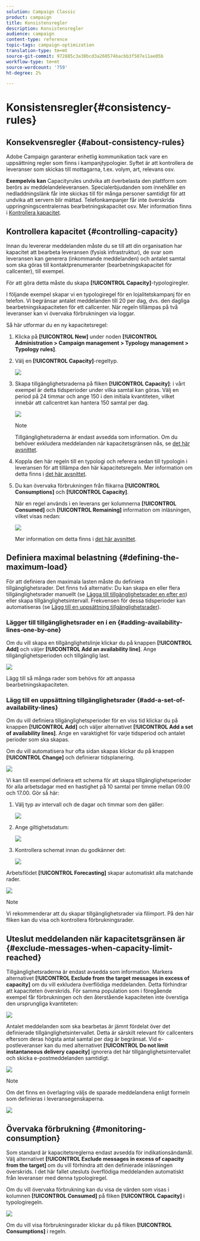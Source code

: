```yaml
---
solution: Campaign Classic
product: campaign
title: Konsistensregler
description: Konsistensregler
audience: campaign
content-type: reference
topic-tags: campaign-optimization
translation-type: tm+mt
source-git-commit: 972885c3a38bcd3a260574bacbb3f507e11ae05b
workflow-type: tm+mt
source-wordcount: '759'
ht-degree: 2%

---
```



# Konsistensregler{#consistency-rules}

## Konsekvensregler {#about-consistency-rules}

Adobe Campaign garanterar enhetlig kommunikation tack vare en uppsättning regler som finns i kampanjtypologier. Syftet är att kontrollera de leveranser som skickas till mottagarna, t.ex. volym, art, relevans osv.

**Exempelvis kan** Capacityrules undvika att överbelasta den plattform som berörs av meddelandeleveransen. Specialerbjudanden som innehåller en nedladdningslänk får inte skickas till för många personer samtidigt för att undvika att servern blir mättad. Telefonkampanjer får inte överskrida uppringningscentralernas bearbetningskapacitet osv. Mer information finns i [Kontrollera kapacitet](#controlling-capacity).

## Kontrollera kapacitet {#controlling-capacity}

Innan du levererar meddelanden måste du se till att din organisation har kapacitet att bearbeta leveransen (fysisk infrastruktur), de svar som leveransen kan generera (inkommande meddelanden) och antalet samtal som ska göras till kontaktprenumeranter (bearbetningskapacitet för callcenter), till exempel.

För att göra detta måste du skapa **[!UICONTROL Capacity]**-typologiregler.

I följande exempel skapar vi en typologiregel för en lojalitetskampanj för en telefon. Vi begränsar antalet meddelanden till 20 per dag, dvs. den dagliga bearbetningskapaciteten för ett callcenter. När regeln tillämpas på två leveranser kan vi övervaka förbrukningen via loggar.

Så här utformar du en ny kapacitetsregel:

1. Klicka på **[!UICONTROL New]** under noden **[!UICONTROL Administration > Campaign management > Typology management > Typology rules]**.
1. Välj en **[!UICONTROL Capacity]**-regeltyp.

   ![](assets/campaign_opt_create_capacity_01.png)

1. Skapa tillgänglighetsraderna på fliken **[!UICONTROL Capacity]**: i vårt exempel är detta tidsperioder under vilka samtal kan göras. Välj en period på 24 timmar och ange 150 i den initiala kvantiteten, vilket innebär att callcentret kan hantera 150 samtal per dag.

   ![](assets/campaign_opt_create_capacity_02.png)

   >[!NOTE]
   >
   >Tillgänglighetsraderna är endast avsedda som information. Om du behöver exkludera meddelanden när kapacitetsgränsen nås, se [det här avsnittet](#exclude-messages-when-capacity-limit-reached).

1. Koppla den här regeln till en typologi och referera sedan till typologin i leveransen för att tillämpa den här kapacitetsregeln. Mer information om detta finns i [det här avsnittet](../../campaign/using/applying-rules.md#applying-a-typology-to-a-delivery).
1. Du kan övervaka förbrukningen från flikarna **[!UICONTROL Consumptions]** och **[!UICONTROL Capacity]**.

   När en regel används i en leverans ger kolumnerna **[!UICONTROL Consumed]** och **[!UICONTROL Remaining]** information om inläsningen, vilket visas nedan:

   ![](assets/campaign_opt_create_capacity_03.png)

   Mer information om detta finns i [det här avsnittet](#monitoring-consumption).

## Definiera maximal belastning {#defining-the-maximum-load}

För att definiera den maximala lasten måste du definiera tillgänglighetsrader. Det finns två alternativ: Du kan skapa en eller flera tillgänglighetsrader manuellt (se [Lägga till tillgänglighetsrader en efter en](#adding-availability-lines-one-by-one)) eller skapa tillgänglighetsintervall. Frekvensen för dessa tidsperioder kan automatiseras (se [Lägg till en uppsättning tillgänglighetsrader](#add-a-set-of-availability-lines)).

### Lägger till tillgänglighetsrader en i en {#adding-availability-lines-one-by-one}

Om du vill skapa en tillgänglighetslinje klickar du på knappen **[!UICONTROL Add]** och väljer **[!UICONTROL Add an availability line]**. Ange tillgänglighetsperioden och tillgänglig last.

![](assets/campaign_opt_create_capacity_02.png)

Lägg till så många rader som behövs för att anpassa bearbetningskapaciteten.

### Lägg till en uppsättning tillgänglighetsrader {#add-a-set-of-availability-lines}

Om du vill definiera tillgänglighetsperioder för en viss tid klickar du på knappen **[!UICONTROL Add]** och väljer alternativet **[!UICONTROL Add a set of availability lines]**. Ange en varaktighet för varje tidsperiod och antalet perioder som ska skapas.

Om du vill automatisera hur ofta sidan skapas klickar du på knappen **[!UICONTROL Change]** och definierar tidsplanering.

![](assets/campaign_opt_create_capacity_07.png)

Vi kan till exempel definiera ett schema för att skapa tillgänglighetsperioder för alla arbetsdagar med en hastighet på 10 samtal per timme mellan 09.00 och 17.00. Gör så här:

1. Välj typ av intervall och de dagar och timmar som den gäller:

   ![](assets/campaign_opt_create_capacity_08.png)

1. Ange giltighetsdatum:

   ![](assets/campaign_opt_create_capacity_09.png)

1. Kontrollera schemat innan du godkänner det:

   ![](assets/campaign_opt_create_capacity_10.png)

Arbetsflödet **[!UICONTROL Forecasting]** skapar automatiskt alla matchande rader.

![](assets/campaign_opt_create_capacity_12.png)

>[!NOTE]
>
>Vi rekommenderar att du skapar tillgänglighetsrader via filimport. På den här fliken kan du visa och kontrollera förbrukningsrader.

## Uteslut meddelanden när kapacitetsgränsen är {#exclude-messages-when-capacity-limit-reached}

Tillgänglighetsraderna är endast avsedda som information. Markera alternativet **[!UICONTROL Exclude from the target messages in excess of capacity]** om du vill exkludera överflödiga meddelanden. Detta förhindrar att kapaciteten överskrids. För samma population som i föregående exempel får förbrukningen och den återstående kapaciteten inte överstiga den ursprungliga kvantiteten:

![](assets/campaign_opt_create_capacity_04.png)

Antalet meddelanden som ska bearbetas är jämnt fördelat över det definierade tillgänglighetsintervallet. Detta är särskilt relevant för callcenters eftersom deras högsta antal samtal per dag är begränsat. Vid e-postleveranser kan du med alternativet **[!UICONTROL Do not limit instantaneous delivery capacity]** ignorera det här tillgänglighetsintervallet och skicka e-postmeddelanden samtidigt.

![](assets/campaign_opt_create_capacity_05.png)

>[!NOTE]
>
>Om det finns en överlagring väljs de sparade meddelandena enligt formeln som definieras i leveransegenskaperna.

![](assets/campaign_opt_create_capacity_06.png)

## Övervaka förbrukning {#monitoring-consumption}

Som standard är kapacitetsreglerna endast avsedda för indikationsändamål. Välj alternativet **[!UICONTROL Exclude messages in excess of capacity from the target]** om du vill förhindra att den definierade inläsningen överskrids. I det här fallet utesluts överflödiga meddelanden automatiskt från leveranser med denna typologiregel.

Om du vill övervaka förbrukning kan du visa de värden som visas i kolumnen **[!UICONTROL Consumed]** på fliken **[!UICONTROL Capacity]** i typologiregeln.

![](assets/campaign_opt_create_capacity_04.png)

Om du vill visa förbrukningsrader klickar du på fliken **[!UICONTROL Consumptions]** i regeln.
